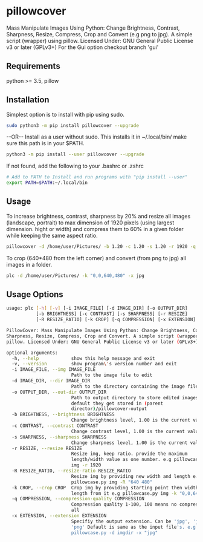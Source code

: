 # pillowcover
Mass Manipulate Images Using Python: Change Brightness, Contrast, Sharpness, Resize, Compress, Crop and Convert (e.g png to jpg).
A simple script (wrapper) using pillow.
Licensed Under: GNU General Public License v3 or later (GPLv3+)
For the Gui option checkout branch 'gui'

## Requirements
python >= 3.5, pillow

## Installation
Simplest option is to install with pip using sudo.
``` bash
sudo python3 -m pip install pillowcover --upgrade
```
--OR--
Install as a user without sudo. This installs it in ~/.local/bin/ make sure this path is in your $PATH.
``` bash
python3 -m pip install --user pillowcover --upgrade
```
If not found, add the following to your .bashrc or .zshrc
``` bash
# Add to PATH to Install and run programs with "pip install --user"
export PATH=$PATH:~/.local/bin
```

## Usage
To increase brightness, contrast, sharpness by 20% and resize all images (landscape, portrait)
to max dimension of 1920 pixels (using largest dimension. hight or width) and compress them to 60%
in a given folder while keeping the same aspect ratio.

``` bash
pillowcover -d /home/user/Pictures/ -b 1.20 -c 1.20 -s 1.20 -r 1920 -q 60
```

To crop (640*480 from the left corner) and convert (from png to jpg) all images in a folder.
``` bash
plc -d /home/user/Pictures/ -k "0,0,640,480" -x jpg
```

## Usage Options
``` bash
usage: plc [-h] [-v] [-i IMAGE_FILE] [-d IMAGE_DIR] [-o OUTPUT_DIR]
           [-b BRIGHTNESS] [-c CONTRAST] [-s SHARPNESS] [-r RESIZE]
           [-R RESIZE_RATIO] [-k CROP] [-q COMPRESSION] [-x EXTENSION]

PillowCover: Mass Manipulate Images Using Python: Change Brightness, Contrast,
Sharpness, Resize, Compress, Crop and Convert. A simple script (wrapper) using
pillow. Licensed Under: GNU General Public License v3 or later (GPLv3+)

optional arguments:
  -h, --help            show this help message and exit
  -v, --version         show program\'s version number and exit
  -i IMAGE_FILE, --img IMAGE_FILE
                        Path to the image file to edit
  -d IMAGE_DIR, --dir IMAGE_DIR
                        Path to the directory containing the image files
  -o OUTPUT_DIR, --out-dir OUTPUT_DIR
                        Path to output directory to store edited images. by
                        default they get stored in (parent
                        director)/pillowcover-output
  -b BRIGHTNESS, --brightness BRIGHTNESS
                        Change brightness level, 1.00 is the current value
  -c CONTRAST, --contrast CONTRAST
                        Change contrast level, 1.00 is the current value
  -s SHARPNESS, --sharpness SHARPNESS
                        Change sharpness level, 1.00 is the current value
  -r RESIZE, --resize RESIZE
                        Resize img, keep ratio. provide the maximum
                        length/width value as one number. e.g pillowcase.py
                        img -r 1920
  -R RESIZE_RATIO, --resize-ratio RESIZE_RATIO
                        Resize img by providing new width and length e.g
                        pillowcase.py img -R "640 480"
  -k CROP, --crop CROP  Crop img by providing starting point then width and
                        length from it e.g pillowcase.py img -k "0,0,640,480"
  -q COMPRESSION, --compression-quality COMPRESSION
                        Compression quality 1-100, 100 means no compression at
                        all
  -x EXTENSION, --extension EXTENSION
                        Specifiy the output extension. Can be 'jpg', 'jpeg',
                        'png' Default is same as the input file's. e.g
                        pillowcase.py -d imgdir -x "jpg"


```
